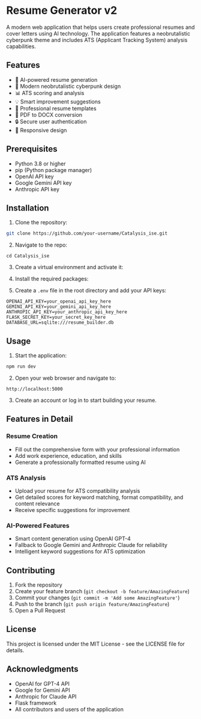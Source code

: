 # Resume Generator v2

A modern web application that helps users create professional resumes and cover letters using AI technology. The application features a neobrutalistic cyberpunk theme and includes ATS (Applicant Tracking System) analysis capabilities.

## Features

- 🤖 AI-powered resume generation
- 🎨 Modern neobrutalistic cyberpunk design
- 📊 ATS scoring and analysis
- 💡 Smart improvement suggestions
- 📝 Professional resume templates
- 🔄 PDF to DOCX conversion
- 🔒 Secure user authentication
- 📱 Responsive design

## Prerequisites

- Python 3.8 or higher
- pip (Python package manager)
- OpenAI API key
- Google Gemini API key
- Anthropic API key

## Installation

1. Clone the repository:
```bash
git clone https://github.com/your-username/Catalysis_ise.git
```
2. Navigate to the repo:
```
cd Catalysis_ise
```

3. Create a virtual environment and activate it:

4. Install the required packages:

5. Create a `.env` file in the root directory and add your API keys:
```env
OPENAI_API_KEY=your_openai_api_key_here
GEMINI_API_KEY=your_gemini_api_key_here
ANTHROPIC_API_KEY=your_anthropic_api_key_here
FLASK_SECRET_KEY=your_secret_key_here
DATABASE_URL=sqlite:///resume_builder.db
```

## Usage

1. Start the application:
```bash
npm run dev
```

2. Open your web browser and navigate to:
```
http://localhost:5000
```

3. Create an account or log in to start building your resume.

## Features in Detail

### Resume Creation
- Fill out the comprehensive form with your professional information
- Add work experience, education, and skills
- Generate a professionally formatted resume using AI

### ATS Analysis
- Upload your resume for ATS compatibility analysis
- Get detailed scores for keyword matching, format compatibility, and content relevance
- Receive specific suggestions for improvement

### AI-Powered Features
- Smart content generation using OpenAI GPT-4
- Fallback to Google Gemini and Anthropic Claude for reliability
- Intelligent keyword suggestions for ATS optimization

## Contributing

1. Fork the repository
2. Create your feature branch (`git checkout -b feature/AmazingFeature`)
3. Commit your changes (`git commit -m 'Add some AmazingFeature'`)
4. Push to the branch (`git push origin feature/AmazingFeature`)
5. Open a Pull Request

## License

This project is licensed under the MIT License - see the LICENSE file for details.

## Acknowledgments

- OpenAI for GPT-4 API
- Google for Gemini API
- Anthropic for Claude API
- Flask framework
- All contributors and users of the application 
